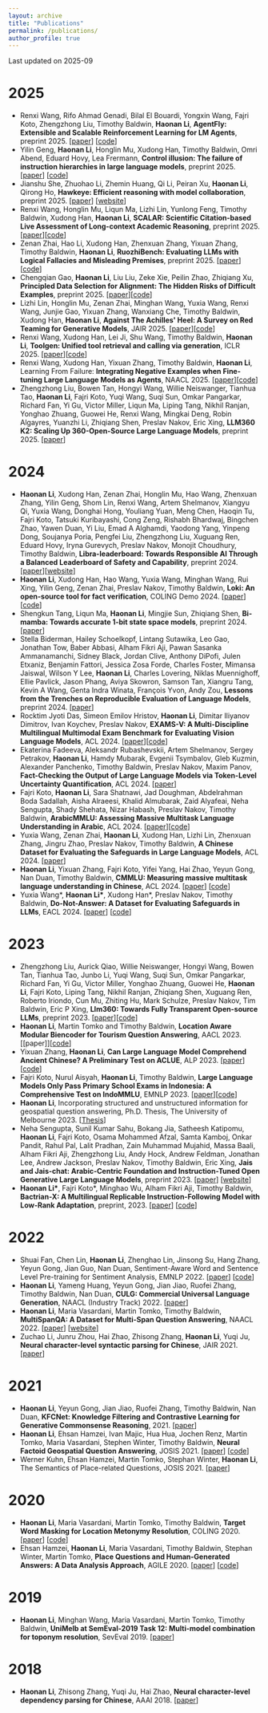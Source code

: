 ```yaml
---
layout: archive
title: "Publications"
permalink: /publications/
author_profile: true
---
```


Last updated on 2025-09

2025
======
* Renxi Wang, Rifo Ahmad Genadi, Bilal El Bouardi, Yongxin Wang, Fajri Koto, Zhengzhong Liu, Timothy Baldwin, <b>Haonan Li</b>, <b>AgentFly: Extensible and Scalable Reinforcement Learning for LM Agents</b>, preprint 2025. [[paper](https://arxiv.org/abs/2507.14897)] [[code]()]
* Yilin Geng, <b>Haonan Li</b>, Honglin Mu, Xudong Han, Timothy Baldwin, Omri Abend, Eduard Hovy, Lea Frermann, <b>Control illusion: The failure of instruction hierarchies in large language models</b>, preprint 2025. [[paper](https://arxiv.org/abs/2502.15851)] [[code](https://github.com/yilin-geng/llm_instruction_conflicts)]
* Jianshu She, Zhuohao Li, Zhemin Huang, Qi Li, Peiran Xu, <b>Haonan Li</b>, Qirong Ho, <b>Hawkeye: Efficient reasoning with model collaboration</b>, preprint 2025. [[paper](https://arxiv.org/abs/2504.00424)] [[website](https://zhuohaol.com/Hawkeye/)]
* Renxi Wang, Honglin Mu, Liqun Ma, Lizhi Lin, Yunlong Feng, Timothy Baldwin, Xudong Han, <b>Haonan Li</b>, <b>SCALAR: Scientific Citation-based Live Assessment of Long-context Academic Reasoning</b>, preprint 2025. [[paper](https://arxiv.org/abs/2502.13753)][[code](https://github.com/LibrAIResearch/scalar)]
* Zenan Zhai, Hao Li, Xudong Han, Zhenxuan Zhang, Yixuan Zhang, Timothy Baldwin, <b>Haonan Li</b>, <b>RuozhiBench: Evaluating LLMs with Logical Fallacies and Misleading Premises</b>, preprint 2025. [[paper](https://arxiv.org/abs/2502.13125)][[code](https://github.com/LibrAIResearch/ruozhibench)]
* Chengqian Gao, <b>Haonan Li</b>, Liu Liu, Zeke Xie, Peilin Zhao, Zhiqiang Xu, <b>Principled Data Selection for Alignment: The Hidden Risks of Difficult Examples</b>, preprint 2025. [[paper](https://arxiv.org/abs/2502.09650)][[code](https://github.com/glorgao/SelectiveDPO)]
* Lizhi Lin, Honglin Mu, Zenan Zhai, Minghan Wang, Yuxia Wang, Renxi Wang, Junjie Gao, Yixuan Zhang, Wanxiang Che, Timothy Baldwin, Xudong Han, <b>Haonan Li</b>, <b>Against The Achilles' Heel: A Survey on Red Teaming for Generative Models</b>, JAIR 2025. [[paper](https://arxiv.org/abs/2404.00629)][[code](https://github.com/Libr-AI/OpenRedTeaming)]
* Renxi Wang, Xudong Han, Lei Ji, Shu Wang, Timothy Baldwin, <b>Haonan Li</b>, <b>Toolgen: Unified tool retrieval and calling via generation</b>, ICLR 2025. [[paper](https://arxiv.org/abs/2410.03439)][[code](https://github.com/Reason-Wang/ToolGen)]
* Renxi Wang, Xudong Han, Yixuan Zhang, Timothy Baldwin, <b>Haonan Li</b>, Learning From Failure: <b>Integrating Negative Examples when Fine-tuning Large Language Models as Agents</b>, NAACL 2025. [[paper](https://arxiv.org/abs/2402.11651)][[code](https://github.com/Reason-Wang/NAT)]
* Zhengzhong Liu, Bowen Tan, Hongyi Wang, Willie Neiswanger, Tianhua Tao, <b>Haonan Li</b>, Fajri Koto, Yuqi Wang, Suqi Sun, Omkar Pangarkar, Richard Fan, Yi Gu, Victor Miller, Liqun Ma, Liping Tang, Nikhil Ranjan, Yonghao Zhuang, Guowei He, Renxi Wang, Mingkai Deng, Robin Algayres, Yuanzhi Li, Zhiqiang Shen, Preslav Nakov, Eric Xing, <b>LLM360 K2: Scaling Up 360-Open-Source Large Language Models</b>, preprint 2025. [[paper](https://arxiv.org/abs/2501.07124)]

2024
======
* <b>Haonan Li</b>, Xudong Han, Zenan Zhai, Honglin Mu, Hao Wang, Zhenxuan Zhang, Yilin Geng, Shom Lin, Renxi Wang, Artem Shelmanov, Xiangyu Qi, Yuxia Wang, Donghai Hong, Youliang Yuan, Meng Chen, Haoqin Tu, Fajri Koto, Tatsuki Kuribayashi, Cong Zeng, Rishabh Bhardwaj, Bingchen Zhao, Yawen Duan, Yi Liu, Emad A Alghamdi, Yaodong Yang, Yinpeng Dong, Soujanya Poria, Pengfei Liu, Zhengzhong Liu, Xuguang Ren, Eduard Hovy, Iryna Gurevych, Preslav Nakov, Monojit Choudhury, Timothy Baldwin, <b>Libra-leaderboard: Towards Responsible AI Through a Balanced Leaderboard of Safety and Capability</b>, preprint 2024. [[paper](https://arxiv.org/abs/2412.18551)][[website](https://leaderboard.librai.tech/LeaderBoard)]
* <b>Haonan Li</b>, Xudong Han, Hao Wang, Yuxia Wang, Minghan Wang, Rui Xing, Yilin Geng, Zenan Zhai, Preslav Nakov, Timothy Baldwin, <b>Loki: An open-source tool for fact verification</b>, COLING Demo 2024. [[paper](https://arxiv.org/abs/2410.01794)][[code](https://github.com/Libr-AI/openfactverification)]
* Shengkun Tang, Liqun Ma, <b>Haonan Li</b>, Mingjie Sun, Zhiqiang Shen, <b>Bi-mamba: Towards accurate 1-bit state space models</b>, preprint 2024. [[paper](https://arxiv.org/abs/2411.11843)]
* Stella Biderman, Hailey Schoelkopf, Lintang Sutawika, Leo Gao, Jonathan Tow, Baber Abbasi, Alham Fikri Aji, Pawan Sasanka Ammanamanchi, Sidney Black, Jordan Clive, Anthony DiPofi, Julen Etxaniz, Benjamin Fattori, Jessica Zosa Forde, Charles Foster, Mimansa Jaiswal, Wilson Y Lee, <b>Haonan Li</b>, Charles Lovering, Niklas Muennighoff, Ellie Pavlick, Jason Phang, Aviya Skowron, Samson Tan, Xiangru Tang, Kevin A Wang, Genta Indra Winata, François Yvon, Andy Zou, <b>Lessons from the Trenches on Reproducible Evaluation of Language Models</b>, preprint 2024. [[paper](https://arxiv.org/abs/2405.14782)]
* Rocktim Jyoti Das, Simeon Emilov Hristov, <b>Haonan Li</b>, Dimitar Iliyanov Dimitrov, Ivan Koychev, Preslav Nakov, <b>EXAMS-V: A Multi-Discipline Multilingual Multimodal Exam Benchmark for Evaluating Vision Language Models</b>, ACL 2024. [[paper](https://arxiv.org/abs/2403.10378)][[code](https://github.com/RocktimJyotiDas/EXAMS-V)]
* Ekaterina Fadeeva, Aleksandr Rubashevskii, Artem Shelmanov, Sergey Petrakov, <b>Haonan Li</b>, Hamdy Mubarak, Evgenii Tsymbalov, Gleb Kuzmin, Alexander Panchenko, Timothy Baldwin, Preslav Nakov, Maxim Panov, <b>Fact-Checking the Output of Large Language Models via Token-Level Uncertainty Quantification</b>, ACL 2024. [[paper](https://arxiv.org/abs/2403.04696)]
* Fajri Koto, <b>Haonan Li</b>, Sara Shatnawi, Jad Doughman, Abdelrahman Boda Sadallah, Aisha Alraeesi, Khalid Almubarak, Zaid Alyafeai, Neha Sengupta, Shady Shehata, Nizar Habash, Preslav Nakov, Timothy Baldwin, <b>ArabicMMLU: Assessing Massive Multitask Language Understanding in Arabic</b>, ACL 2024. [[paper](https://arxiv.org/abs/2402.12840)][[code](https://github.com/mbzuai-nlp/ArabicMMLU)]
* Yuxia Wang, Zenan Zhai, <b>Haonan Li</b>, Xudong Han, Lizhi Lin, Zhenxuan Zhang, Jingru Zhao, Preslav Nakov, Timothy Baldwin, <b>A Chinese Dataset for Evaluating the Safeguards in Large Language Models</b>, ACL 2024. [[paper](https://arxiv.org/abs/2402.12193)]
* <b>Haonan Li</b>, Yixuan Zhang, Fajri Koto, Yifei Yang, Hai Zhao, Yeyun Gong, Nan Duan, Timothy Baldwin, <b>CMMLU: Measuring massive multitask language understanding in Chinese</b>, ACL 2024. [[paper](https://arxiv.org/abs/2306.09212)] [[code](https://github.com/haonan-li/CMMLU)]
* Yuxia Wang\*, <b>Haonan Li\*</b>, Xudong Han\*, Preslav Nakov, Timothy Baldwin, <b>Do-Not-Answer: A Dataset for Evaluating Safeguards in LLMs</b>, EACL 2024. [[paper](https://arxiv.org/abs/2308.13387)] [[code](https://github.com/Libr-AI/do-not-answer)]

2023
======
* Zhengzhong Liu, Aurick Qiao, Willie Neiswanger, Hongyi Wang, Bowen Tan, Tianhua Tao, Junbo Li, Yuqi Wang, Suqi Sun, Omkar Pangarkar, Richard Fan, Yi Gu, Victor Miller, Yonghao Zhuang, Guowei He, <b>Haonan Li</b>, Fajri Koto, Liping Tang, Nikhil Ranjan, Zhiqiang Shen, Xuguang Ren, Roberto Iriondo, Cun Mu, Zhiting Hu, Mark Schulze, Preslav Nakov, Tim Baldwin, Eric P Xing, <b>Llm360: Towards Fully Transparent Open-source LLMs</b>, preprint 2023. [[paper](https://arxiv.org/abs/2312.06550)][[code](https://github.com/LLM360/Analysis360)]
* <b>Haonan Li</b>, Martin Tomko and Timothy Baldwin, <b>Location Aware Modular Biencoder for Tourism Question Answering</b>, AACL 2023. [[paper]][[code](https://github.com/haonan-li/LAMB)]
* Yixuan Zhang, <b>Haonan Li</b>, <b>Can Large Language Model Comprehend Ancient Chinese? A Preliminary Test on ACLUE</b>, ALP 2023. [[paper](https://arxiv.org/abs/2310.09550)][[code](https://github.com/isen-zhang/ACLUE)]
* Fajri Koto, Nurul Aisyah, <b>Haonan Li</b>, Timothy Baldwin, <b>Large Language Models Only Pass Primary School Exams in Indonesia: A Comprehensive Test on IndoMMLU</b>, EMNLP 2023. [[paper](https://arxiv.org/abs/2310.04928)][[code](https://github.com/fajri91/IndoMMLU)]
* <b>Haonan Li</b>, Incorporating structured and unstructured information for geospatial question answering, Ph.D. Thesis, The University of Melbourne 2023. [[Thesis](https://minerva-access.unimelb.edu.au/items/6f52ade5-d57f-492f-af08-e18f47f2b895)]
* Neha Sengupta, Sunil Kumar Sahu, Bokang Jia, Satheesh Katipomu, <b>Haonan Li</b>, Fajri Koto, Osama Mohammed Afzal, Samta Kamboj, Onkar Pandit, Rahul Pal, Lalit Pradhan, Zain Muhammad Mujahid, Massa Baali, Alham Fikri Aji, Zhengzhong Liu, Andy Hock, Andrew Feldman, Jonathan Lee, Andrew Jackson, Preslav Nakov, Timothy Baldwin, Eric Xing, <b>Jais and Jais-chat: Arabic-Centric Foundation and Instruction-Tuned Open Generative Large Language Models</b>, preprint 2023.
    [[paper](https://arxiv.org/abs/2308.16149)] [[website](https://inceptioniai.org/jais)]
* <b>Haonan Li\*</b>, Fajri Koto\*, Minghao Wu, Alham Fikri Aji, Timothy Baldwin, <b>Bactrian-X: A Multilingual Replicable Instruction-Following Model with Low-Rank Adaptation</b>, preprint, 2023. [[paper](https://arxiv.org/abs/2305.15011)] [[code](https://github.com/mbzuai-nlp/bactrian-x)]

2022
======
* Shuai Fan, Chen Lin, <b>Haonan Li</b>, Zhenghao Lin, Jinsong Su, Hang Zhang, Yeyun Gong, Jian Guo, Nan Duan, Sentiment-Aware Word and Sentence Level Pre-training for Sentiment Analysis, EMNLP 2022. [[paper](https://aclanthology.org/2022.emnlp-main.332/)] [[code](https://github.com/XMUDM/SentiWSP)]
* <b>Haonan Li</b>, Yameng Huang, Yeyun Gong, Jian Jiao, Ruofei Zhang, Timothy Baldwin, Nan Duan, <b>CULG: Commercial Universal Language Generation</b>, NAACL (Industry Track) 2022. [[paper](https://aclanthology.org/2022.naacl-industry.14/)] 
* <b>Haonan Li</b>, Maria Vasardani, Martin Tomko, Timothy Baldwin, <b>MultiSpanQA: A Dataset for Multi-Span Question Answering</b>, NAACL 2022. [[paper](https://aclanthology.org/2022.naacl-main.90/)] [[website](https://multi-span.github.io/)]
* Zuchao Li, Junru Zhou, Hai Zhao, Zhisong Zhang, <b>Haonan Li</b>, Yuqi Ju, <b>Neural character-level syntactic parsing for Chinese</b>, JAIR 2021. [[paper](https://www.jair.org/index.php/jair/article/view/13052)] 

2021
======
* <b>Haonan Li</b>, Yeyun Gong, Jian Jiao, Ruofei Zhang, Timothy Baldwin, Nan Duan, <b>KFCNet: Knowledge Filtering and Contrastive Learning for Generative Commonsense Reasoning</b>, 2021. [[paper](https://aclanthology.org/2021.findings-emnlp.249/)] 
* <b>Haonan Li</b>, Ehsan Hamzei, Ivan Majic, Hua Hua, Jochen Renz, Martin Tomko, Maria Vasardani, Stephen Winter, Timothy Baldwin, <b>Neural Factoid Geospatial Question Answering</b>, JOSIS 2021. [[paper](https://josis.org/index.php/josis/article/view/159)] [[code](https://github.com/haonan-li/neural-factoid-geoqa)]
* Werner Kuhn, Ehsan Hamzei, Martin Tomko, Stephan Winter, <b>Haonan Li</b>, The Semantics of Place-related Questions, JOSIS 2021. [[paper](https://josis.org/index.php/josis/article/view/161)] 

2020
======
* <b>Haonan Li</b>, Maria Vasardani, Martin Tomko, Timothy Baldwin, <b>Target Word Masking for Location Metonymy Resolution</b>, COLING 2020. [[paper](https://aclanthology.org/2020.coling-main.330/)] [[code](https://github.com/haonan-li/TWM-metonymy-resolution)]
* Ehsan Hamzei, <b>Haonan Li</b>, Maria Vasardani, Timothy Baldwin, Stephan Winter, Martin Tomko, <b>Place Questions and Human-Generated Answers: A Data Analysis Approach</b>, AGILE 2020. [[paper](https://link.springer.com/chapter/10.1007/978-3-030-14745-7_1)] [[code](https://github.com/haonan-li/place-qa-AGILE19)]

2019
======
* <b>Haonan Li</b>, Minghan Wang, Maria Vasardani, Martin Tomko, Timothy Baldwin, <b>UniMelb at SemEval-2019 Task 12: Multi-model combination for toponym resolution</b>, SevEval 2019. [[paper](https://aclanthology.org/S19-2231/)] 

2018
======
* <b>Haonan Li</b>, Zhisong Zhang, Yuqi Ju, Hai Zhao, <b>Neural character-level dependency parsing for Chinese</b>, AAAI 2018. [[paper](https://ojs.aaai.org/index.php/AAAI/article/view/12002)] 
